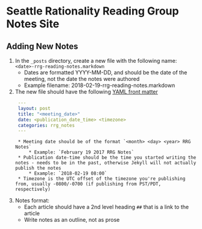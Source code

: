 # Seattle Rationality Reading Group Notes Site

## Adding New Notes
1. In the `_posts` directory, create a new file with the following name: `<date>-rrg-reading-notes.markdown`
    * Dates are formatted YYYY-MM-DD, and should be the date of the meeting, not the date the notes were authored
    * Example filename: 2018-02-19-rrg-reading-notes.markdown
2. The new file should have the following [YAML front matter](https://jekyllrb.com/docs/frontmatter/)
   ```yaml
    ---
    layout: post
    title: "<meeting_date>"
    date: <publication_date_time> <timezone>
    categories: rrg_notes
    ---
    ```
        * Meeting date should be of the format `<month> <day> <year> RRG Notes`
            * Example: `February 19 2017 RRG Notes`
        * Publication date-time should be the time you started writing the notes - needs to be in the past, otherwise Jekyll will not actually publish the notes
            * Example: `2018-02-19 08:00`
        * Timezone is the UTC offset of the timezone you're publishing from, usually -0800/-0700 (if publishing from PST/PDT, respectively)
3. Notes format:
    * Each article should have a 2nd level heading `##` that is a link to the article
    * Write notes as an outline, not as prose
